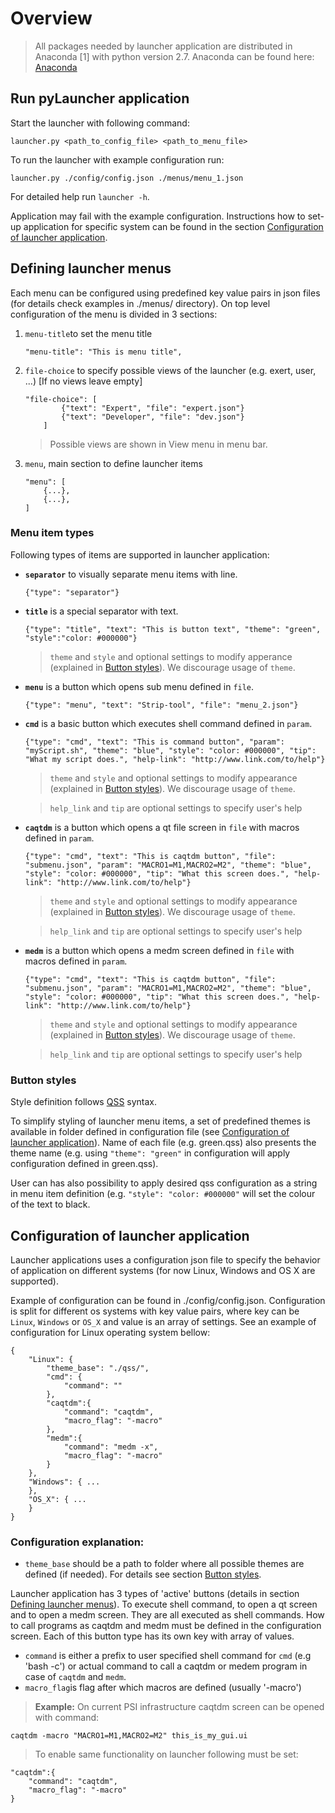 # Overview
> All packages needed by launcher application are distributed in Anaconda [1] with python version 2.7. Anaconda can be found here: [Anaconda](http://continuum.io/downloads)

## Run pyLauncher application
Start the launcher with following command:

```
launcher.py <path_to_config_file> <path_to_menu_file>
```

To run the launcher with example configuration run:

```
launcher.py ./config/config.json ./menus/menu_1.json
```

For detailed help run  `launcher -h`.

Application may fail with the example configuration. Instructions how to set-up application for specific system can be found in the section [Configuration of launcher application]().
## Defining launcher menus
Each menu can be configured using predefined key value pairs in json files (for details check examples in ./menus/ directory). On top level configuration of the menu is divided in 3 sections:
 
 1. `menu-title`to set the menu title

    ```
    "menu-title": "This is menu title",
    ``` 

 2. `file-choice` to specify possible views of the launcher (e.g. exert, user, ...) [If no views leave empty]

    ```
    "file-choice": [
            {"text": "Expert", "file": "expert.json"}
            {"text": "Developer", "file": "dev.json"}
        ]

    ```
    > Possible views are shown in View menu in menu bar.

 3. `menu`, main section to define launcher items

    ```
    "menu": [
        {...},
        {...},
    ]
    ```

### Menu item types
Following types of items are supported in launcher application:
- **`separator`** to visually separate menu items with line.
    
    ```
    {"type": "separator"}
    ```

- **`title`** is a special separator with text.
    
    ```
    {"type": "title", "text": "This is button text", "theme": "green", "style":"color: #000000"}
    ```

    > `theme` and `style` and optional settings to modify apperance (explained in [Button styles]()). We discourage usage of `theme`.


- **`menu`** is a button which opens sub menu defined in `file`.
    
    ```
    {"type": "menu", "text": "Strip-tool", "file": "menu_2.json"}
    ```
    
- **`cmd`** is a basic button which executes shell command defined in `param`.

    ```
    {"type": "cmd", "text": "This is command button", "param": "myScript.sh", "theme": "blue", "style": "color: #000000", "tip": "What my script does.", "help-link": "http://www.link.com/to/help"}
    ```

    > `theme` and `style` and optional settings to modify appearance (explained in [Button styles]()). We discourage usage of `theme`.
    
    > `help_link` and `tip` are optional settings to specify user's help

    
- **`caqtdm`** is a button which opens a qt file screen in `file` with macros defined in `param`.

    ```
    {"type": "cmd", "text": "This is caqtdm button", "file": "submenu.json", "param": "MACRO1=M1,MACRO2=M2", "theme": "blue", "style": "color: #000000", "tip": "What this screen does.", "help-link": "http://www.link.com/to/help"}
    ```

    > `theme` and `style` and optional settings to modify appearance (explained in [Button styles]()). We discourage usage of `theme`.
    
    > `help_link` and `tip` are optional settings to specify user's help

    
- **`medm`** is a button which opens a medm screen defined in `file` with macros defined in `param`.

    ```
    {"type": "cmd", "text": "This is caqtdm button", "file": "submenu.json", "param": "MACRO1=M1,MACRO2=M2", "theme": "blue", "style": "color: #000000", "tip": "What this screen does.", "help-link": "http://www.link.com/to/help"}
    ```

    > `theme` and `style` and optional settings to modify appearance (explained in [Button styles]()). We discourage usage of `theme`.
    
    > `help_link` and `tip` are optional settings to specify user's help
    
### Button styles
Style definition follows [QSS](http://doc.qt.io/qt-4.8/stylesheet-syntax.html) syntax.

To simplify styling of launcher menu items, a set of predefined themes is available in folder defined in configuration file (see [Configuration of launcher application]()). Name of each file (e.g. green.qss) also presents the theme name (e.g. using `"theme": "green"` in configuration will apply configuration defined in green.qss).

User can has also possibility to apply desired qss configuration as a string in menu item definition (e.g.  `"style": "color: #000000"` will set the colour of the text to black.

## Configuration of launcher application
Launcher applications uses a configuration json file to specify the behavior of application on different systems (for now Linux, Windows and OS X are supported).

Example of configuration can be found in ./config/config.json. Configuration is split for different os systems with key value pairs, where key can be `Linux`, `Windows` or `OS_X` and value is an array of settings. See an example of configuration for Linux operating system bellow:

```
{
    "Linux": {
        "theme_base": "./qss/",
        "cmd": {
            "command": ""
        },
        "caqtdm":{
            "command": "caqtdm",
            "macro_flag": "-macro"
        },
        "medm":{
            "command": "medm -x",
            "macro_flag": "-macro"
        }
    },
    "Windows": { ... 
    },
    "OS_X": { ...
    }
}
```

### Configuration explanation:
- `theme_base` should be a path to folder where all possible themes are defined (if needed). For details see section [Button styles]().

Launcher application has 3 types of 'active' buttons (details in section [Defining launcher menus]()). To execute shell command, to open a qt screen and to open a medm screen. They are all executed as shell commands. How to call programs as caqtdm and medm must be defined in the configuration screen. Each of this button type has its own key with array of values.
- `command` is either a prefix to user specified shell command for `cmd` (e.g 'bash -c') or actual command to call a caqtdm or medem program in case of `caqtdm` and `medm`.
- `macro_flag`is flag after which macros are defined (usually '-macro')

>**Example:** On current PSI infrastructure caqtdm screen can be opened with command:

```
caqtdm -macro "MACRO1=M1,MACRO2=M2" this_is_my_gui.ui
```
> To enable same functionality on launcher following must be set:
```
"caqtdm":{
    "command": "caqtdm",
    "macro_flag": "-macro"
}
```